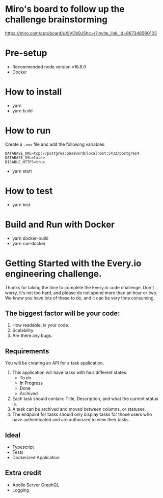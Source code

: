 # Miro's board to follow up the challenge brainstorming
https://miro.com/app/board/uXjVOb9JShc=/?invite_link_id=867348560105
# Pre-setup
- Recommended node version  v16.8.0
- Docker

# How to install
- yarn
- yarn build

# How to run
Create a `.env` file and add the following variables:
```
DATABASE_URL=tcp://postgres:password@localhost:5432/postgres4
DATABASE_SSL=false
DISABLE_HTTPS=true
```
- yarn start

# How to test
- yarn test

# Build and Run with Docker
- yarn docker-build
- yarn run-docker

# Getting Started with the Every.io engineering challenge.

Thanks for taking the time to complete the Every.io code challenge. Don't worry, it's not too hard, and please do not spend more than an hour or two. We know you have lots of these to do, and it can be very time consuming.

## The biggest factor will be your code:

1. How readable, is your code.
2. Scalability.
3. Are there any bugs.

## Requirements

You will be creating an API for a task application.

1. This application will have tasks with four different states:
   - To do
   - In Progress
   - Done
   - Archived
2. Each task should contain: Title, Description, and what the current status is.
3. A task can be archived and moved between columns, or statuses.
4. The endpoint for tasks should only display tasks for those users who have authenticated and are authorized to view their tasks.

## Ideal

- Typescript
- Tests
- Dockerized Application

## Extra credit

- Apollo Server GraphQL
- Logging
